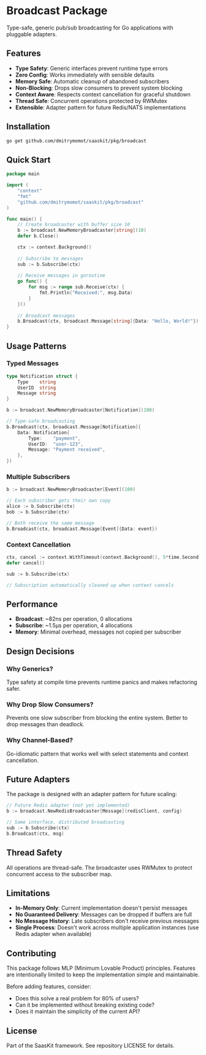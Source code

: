 # Broadcast Package

Type-safe, generic pub/sub broadcasting for Go applications with pluggable adapters.

## Features

- **Type Safety**: Generic interfaces prevent runtime type errors
- **Zero Config**: Works immediately with sensible defaults
- **Memory Safe**: Automatic cleanup of abandoned subscribers
- **Non-Blocking**: Drops slow consumers to prevent system blocking
- **Context Aware**: Respects context cancellation for graceful shutdown
- **Thread Safe**: Concurrent operations protected by RWMutex
- **Extensible**: Adapter pattern for future Redis/NATS implementations

## Installation

```bash
go get github.com/dmitrymomot/saaskit/pkg/broadcast
```

## Quick Start

```go
package main

import (
    "context"
    "fmt"
    "github.com/dmitrymomot/saaskit/pkg/broadcast"
)

func main() {
    // Create broadcaster with buffer size 10
    b := broadcast.NewMemoryBroadcaster[string](10)
    defer b.Close()

    ctx := context.Background()
    
    // Subscribe to messages
    sub := b.Subscribe(ctx)
    
    // Receive messages in goroutine
    go func() {
        for msg := range sub.Receive(ctx) {
            fmt.Println("Received:", msg.Data)
        }
    }()
    
    // Broadcast messages
    b.Broadcast(ctx, broadcast.Message[string]{Data: "Hello, World!"})
}
```

## Usage Patterns

### Typed Messages

```go
type Notification struct {
    Type    string
    UserID  string
    Message string
}

b := broadcast.NewMemoryBroadcaster[Notification](100)

// Type-safe broadcasting
b.Broadcast(ctx, broadcast.Message[Notification]{
    Data: Notification{
        Type:    "payment",
        UserID:  "user-123",
        Message: "Payment received",
    },
})
```

### Multiple Subscribers

```go
b := broadcast.NewMemoryBroadcaster[Event](100)

// Each subscriber gets their own copy
alice := b.Subscribe(ctx)
bob := b.Subscribe(ctx)

// Both receive the same message
b.Broadcast(ctx, broadcast.Message[Event]{Data: event})
```

### Context Cancellation

```go
ctx, cancel := context.WithTimeout(context.Background(), 5*time.Second)
defer cancel()

sub := b.Subscribe(ctx)

// Subscription automatically cleaned up when context cancels
```

## Performance

- **Broadcast**: ~82ns per operation, 0 allocations
- **Subscribe**: ~1.5μs per operation, 4 allocations
- **Memory**: Minimal overhead, messages not copied per subscriber

## Design Decisions

### Why Generics?

Type safety at compile time prevents runtime panics and makes refactoring safer.

### Why Drop Slow Consumers?

Prevents one slow subscriber from blocking the entire system. Better to drop messages than deadlock.

### Why Channel-Based?

Go-idiomatic pattern that works well with select statements and context cancellation.

## Future Adapters

The package is designed with an adapter pattern for future scaling:

```go
// Future Redis adapter (not yet implemented)
b := broadcast.NewRedisBroadcaster[Message](redisClient, config)

// Same interface, distributed broadcasting
sub := b.Subscribe(ctx)
b.Broadcast(ctx, msg)
```

## Thread Safety

All operations are thread-safe. The broadcaster uses RWMutex to protect concurrent access to the subscriber map.

## Limitations

- **In-Memory Only**: Current implementation doesn't persist messages
- **No Guaranteed Delivery**: Messages can be dropped if buffers are full
- **No Message History**: Late subscribers don't receive previous messages
- **Single Process**: Doesn't work across multiple application instances (use Redis adapter when available)

## Contributing

This package follows MLP (Minimum Lovable Product) principles. Features are intentionally limited to keep the implementation simple and maintainable.

Before adding features, consider:
- Does this solve a real problem for 80% of users?
- Can it be implemented without breaking existing code?
- Does it maintain the simplicity of the current API?

## License

Part of the SaasKit framework. See repository LICENSE for details.
